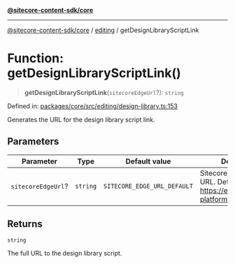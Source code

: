 [**@sitecore-content-sdk/core**](../../README.md)

***

[@sitecore-content-sdk/core](../../README.md) / [editing](../README.md) / getDesignLibraryScriptLink

# Function: getDesignLibraryScriptLink()

> **getDesignLibraryScriptLink**(`sitecoreEdgeUrl`?): `string`

Defined in: [packages/core/src/editing/design-library.ts:153](https://github.com/Sitecore/content-sdk/blob/1a28b6590a0f8ef4d9e897f057f47abb01976998/packages/core/src/editing/design-library.ts#L153)

Generates the URL for the design library script link.

## Parameters

| Parameter | Type | Default value | Description |
| ------ | ------ | ------ | ------ |
| `sitecoreEdgeUrl`? | `string` | `SITECORE_EDGE_URL_DEFAULT` | Sitecore Edge Platform URL. Default is https://edge-platform.sitecorecloud.io |

## Returns

`string`

The full URL to the design library script.
